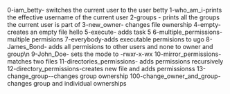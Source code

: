 0-iam_betty- switches the current user to the user betty
1-who_am_i-prints the effective username of the current user
2-groups - prints all the groups the current user is part of
3-new_owner- changes file ownership
4-empty- creates an empty file hello
5-execute- adds task 5
6-multiple_permissions-multiple permisions
7-everybody-adds executable permisions to ugo
8-James_Bond- adds all permisions to other users and none to owner and group\n
9-John_Doe- sets the mode to -rwxr-x-wx
10-mirror_permissions- matches two files
11-directories_permissions- adds permissions recursively
12-directory_permissions-creates new file and adds permissionss
13-change_group--changes group ownership
100-change_owner_and_group-changes group and individual ownerships

